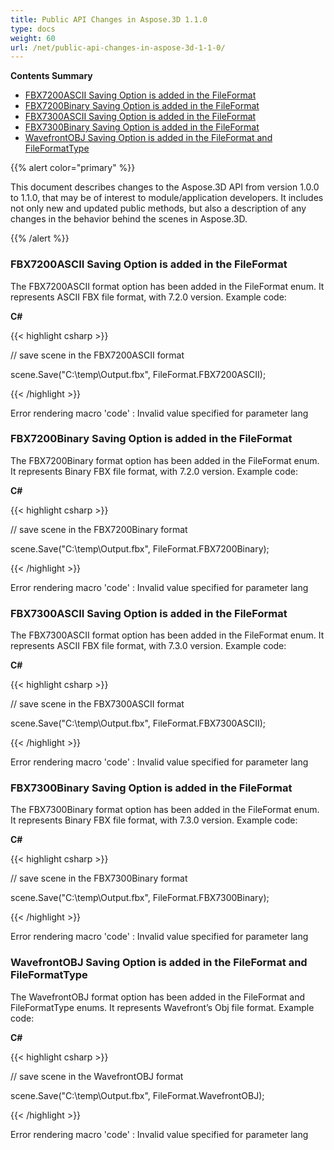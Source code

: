 ```yaml
---
title: Public API Changes in Aspose.3D 1.1.0
type: docs
weight: 60
url: /net/public-api-changes-in-aspose-3d-1-1-0/
---
```


**Contents Summary**

- [FBX7200ASCII Saving Option is added in the FileFormat](#PublicAPIChangesinAspose.3D1.1.0-FBX7200ASCIISavingOptionisaddedintheFileFormat)
- [FBX7200Binary Saving Option is added in the FileFormat](#PublicAPIChangesinAspose.3D1.1.0-FBX7200BinarySavingOptionisaddedintheFileFormat)
- [FBX7300ASCII Saving Option is added in the FileFormat](#PublicAPIChangesinAspose.3D1.1.0-FBX7300ASCIISavingOptionisaddedintheFileFormat)
- [FBX7300Binary Saving Option is added in the FileFormat](#PublicAPIChangesinAspose.3D1.1.0-FBX7300BinarySavingOptionisaddedintheFileFormat)
- [WavefrontOBJ Saving Option is added in the FileFormat and FileFormatType](#PublicAPIChangesinAspose.3D1.1.0-WavefrontOBJSavingOptionisaddedintheFileFormatandFileFormatType)

{{% alert color="primary" %}} 

This document describes changes to the Aspose.3D API from version 1.0.0 to 1.1.0, that may be of interest to module/application developers. It includes not only new and updated public methods, but also a description of any changes in the behavior behind the scenes in Aspose.3D.

{{% /alert %}} 
### **FBX7200ASCII Saving Option is added in the FileFormat**
The FBX7200ASCII format option has been added in the FileFormat enum. It represents ASCII FBX file format, with 7.2.0 version. Example code:

**C#**

{{< highlight csharp >}}

 // save scene in the FBX7200ASCII format

scene.Save("C:\\temp\\Output.fbx", FileFormat.FBX7200ASCII);

{{< /highlight >}}

Error rendering macro 'code' : Invalid value specified for parameter lang
### **FBX7200Binary Saving Option is added in the FileFormat**
The FBX7200Binary format option has been added in the FileFormat enum. It represents Binary FBX file format, with 7.2.0 version. Example code:

**C#**

{{< highlight csharp >}}

 // save scene in the FBX7200Binary format

scene.Save("C:\\temp\\Output.fbx", FileFormat.FBX7200Binary);

{{< /highlight >}}

Error rendering macro 'code' : Invalid value specified for parameter lang
### **FBX7300ASCII Saving Option is added in the FileFormat**
The FBX7300ASCII format option has been added in the FileFormat enum. It represents ASCII FBX file format, with 7.3.0 version. Example code:

**C#**

{{< highlight csharp >}}

 // save scene in the FBX7300ASCII format

scene.Save("C:\\temp\\Output.fbx", FileFormat.FBX7300ASCII);

{{< /highlight >}}

Error rendering macro 'code' : Invalid value specified for parameter lang
### **FBX7300Binary Saving Option is added in the FileFormat**
The FBX7300Binary format option has been added in the FileFormat enum. It represents Binary FBX file format, with 7.3.0 version. Example code:

**C#**

{{< highlight csharp >}}

 // save scene in the FBX7300Binary format

scene.Save("C:\\temp\\Output.fbx", FileFormat.FBX7300Binary);

{{< /highlight >}}

Error rendering macro 'code' : Invalid value specified for parameter lang
### **WavefrontOBJ Saving Option is added in the FileFormat and FileFormatType**
The WavefrontOBJ format option has been added in the FileFormat and FileFormatType enums. It represents Wavefront’s Obj file format. Example code:

**C#**

{{< highlight csharp >}}

 // save scene in the WavefrontOBJ format

scene.Save("C:\\temp\\Output.fbx", FileFormat.WavefrontOBJ);

{{< /highlight >}}

Error rendering macro 'code' : Invalid value specified for parameter lang
